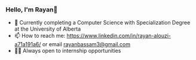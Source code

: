 ### Hello, I'm Rayan👋
* 🌱 Currently completing a Computer Science with Specialization Degree at the University of Alberta 
* 📫 How to reach me: https://www.linkedin.com/in/rayan-alouzi-a71a191a6/ or email rayanbassam3@gmail.com
* 👨‍💼 Always open to internship opportunities
<!--
**RayanAlouzi/RayanAlouzi** is a ✨ _special_ ✨ repository because its `README.md` (this file) appears on your GitHub profile.

Here are some ideas to get you started:

- 🔭 I’m currently working on ...
- 🌱 I’m currently learning ...
- 👯 I’m looking to collaborate on ...
- 🤔 I’m looking for help with ...
- 💬 Ask me about ...
- 📫 How to reach me: ...
- 😄 Pronouns: ...
- ⚡ Fun fact: ...
-->

